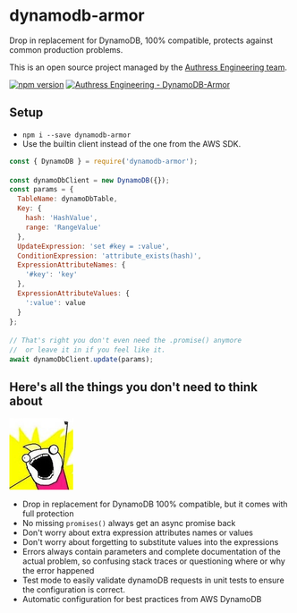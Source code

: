 # dynamodb-armor
Drop in replacement for DynamoDB, 100% compatible, protects against common production problems.

This is an open source project managed by the [Authress Engineering team](https://authress.io).

[![npm version](https://badge.fury.io/js/dynamodb-armor.svg)](https://badge.fury.io/js/dynamodb-armor) [![Authress Engineering - DynamoDB-Armor](https://img.shields.io/static/v1?label=Authress+Engineering&message=DynamoDB-Armor&color=%23FBAF0B&logo=androidauto&logoColor=%23FBAF0B)](https://authress.io)

## Setup
* `npm i --save dynamodb-armor`
* Use the builtin client instead of the one from the AWS SDK.

```js
const { DynamoDB } = require('dynamodb-armor');

const dynamoDbClient = new DynamoDB({});
const params = {
  TableName: dynamoDbTable,
  Key: {
    hash: 'HashValue',
    range: 'RangeValue'
  },
  UpdateExpression: 'set #key = :value',
  ConditionExpression: 'attribute_exists(hash)',
  ExpressionAttributeNames: {
    '#key': 'key'
  },
  ExpressionAttributeValues: {
    ':value': value
  }
};

// That's right you don't even need the .promise() anymore
//  or leave it in if you feel like it.
await dynamoDbClient.update(params);
```

## Here's all the things you don't need to think about

![DynamoDB Armor is the best](./docs/all-the-things.png)

* Drop in replacement for DynamoDB 100% compatible, but it comes with full protection
* No missing `promises()` always get an async promise back
* Don't worry about extra expression attributes names or values
* Don't worry about forgetting to substitute values into the expressions
* Errors always contain parameters and complete documentation of the actual problem, so confusing stack traces or questioning where or why the error happened
* Test mode to easily validate dynamoDB requests in unit tests to ensure the configuration is correct.
* Automatic configuration for best practices from AWS DynamoDB
